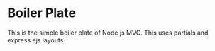 
# Boiler Plate

This is the simple boiler plate of Node js MVC. This uses partials and express ejs layouts 
